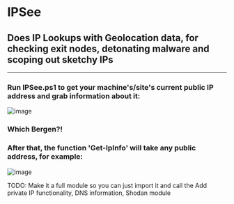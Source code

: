 # IPSee

## Does IP Lookups with Geolocation data, for checking exit nodes, detonating malware and scoping out sketchy IPs
---
### Run IPSee.ps1 to get your machine's/site's current public IP address and grab information about it:

![image](https://user-images.githubusercontent.com/65114647/172465426-94d0205a-960c-4166-8145-2ec68e27067d.png)

### Which Bergen?! 


### After that, the function 'Get-IpInfo' will take any public address, for example:

![image](https://user-images.githubusercontent.com/65114647/172463512-9fdf3dec-b26e-42f3-a02b-d10f9a767dcd.png)

TODO: Make it a full module so you can just import it and call the 
      Add private IP functionality, DNS information, Shodan module
